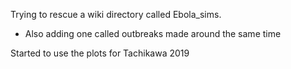 Trying to rescue a wiki directory called Ebola_sims.
* Also adding one called outbreaks made around the same time

Started to use the plots for Tachikawa 2019

